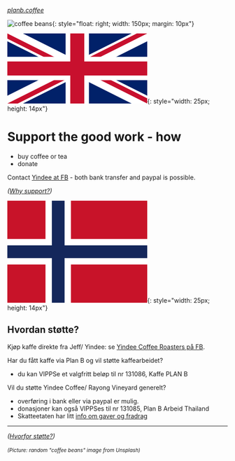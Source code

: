 
<em><smaller><a href="https://www.planb.coffee">planb.coffee</a></smaller></em>

![coffee beans](https://source.unsplash.com/all/?coffee-beans){: style="float: right; width: 150px; margin: 10px"}

![[EN]](assets/english.webp){: style="width: 25px; height: 14px"}

# Support the good work - how

* buy coffee or tea
* donate

Contact
[Yindee at FB](https://facebook.com/YindeeTH/) - both bank transfer and paypal is possible.

*([Why support?](support-why.md))*

![[NO]](assets/norsk.png){: style="width: 25px; height: 14px"}

## Hvordan støtte?

Kjøp kaffe direkte fra Jeff/ Yindee: se [Yindee Coffee Roasters på FB](https://facebook.com/YindeeTH/).

Har du fått kaffe via Plan B og vil støtte kaffearbeidet?
  * du kan VIPPSe et valgfritt beløp til nr 131086, Kaffe PLAN B

Vil du støtte Yindee Coffee/ Rayong Vineyard generelt?
* overføring i bank eller via paypal er mulig.
* donasjoner kan også VIPPSes til nr 131085, Plan B Arbeid Thailand
* Skatteetaten har litt [info om gaver og fradrag](https://www.skatteetaten.no/satser/gaver-til-frivillige-organisasjoner/)

---
*([Hvorfor støtte?](support-why.md))*

<em><small>(Picture: random "coffee beans" image from Unsplash)</small></em>
